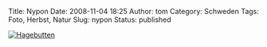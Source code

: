Title: Nypon
Date: 2008-11-04 18:25
Author: tom
Category: Schweden
Tags: Foto, Herbst, Natur
Slug: nypon
Status: published

[![Hagebutten](http://www.fiket.de/pic/svartnypon_s.jpg "Hagebutten")](http://www.fiket.de/pic/svartnypon_l.jpg)

